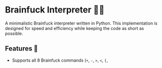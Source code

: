 # Brainfuck Interpreter 🧠💥

A minimalistic Brainfuck interpreter written in Python. This implementation is designed for speed and efficiency while keeping the code as short as possible.

## Features 🚀
- Supports all 8 Brainfuck commands (`+`, `-`, `>`, `<`, `[`,
